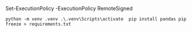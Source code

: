 Set-ExecutionPolicy -ExecutionPolicy RemoteSigned

`
python -m venv .venv
.\.venv\Scripts\activate 
pip install pandas
pip freeze > requirements.txt
`
